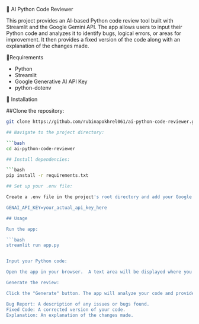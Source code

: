 🚀 AI Python Code Reviewer

This project provides an AI-based Python code review tool built with Streamlit and the Google Gemini API. The app allows users to input their Python code and analyzes it to identify bugs, logical errors, or areas for improvement. It then provides a fixed version of the code along with an explanation of the changes made.

 📌Requirements

- Python 
- Streamlit
- Google Generative AI API Key
- python-dotenv

📌 Installation

##Clone the repository:

   ```bash
   git clone https://github.com/rubinapokhrel061/ai-python-code-reviewer.git

## Navigate to the project directory:

 ```bash
   cd ai-python-code-reviewer

## Install dependencies:

 ```bash
   pip install -r requirements.txt

## Set up your .env file:

Create a .env file in the project's root directory and add your Google Gemini API key:

GENAI_API_KEY=your_actual_api_key_here

## Usage

Run the app:

 ```bash
  streamlit run app.py


Input your Python code:

Open the app in your browser.  A text area will be displayed where you can enter the Python code you want to be reviewed.

Generate the review:

Click the "Generate" button. The app will analyze your code and provide:

Bug Report: A description of any issues or bugs found.
Fixed Code: A corrected version of your code.
Explanation: An explanation of the changes made.


